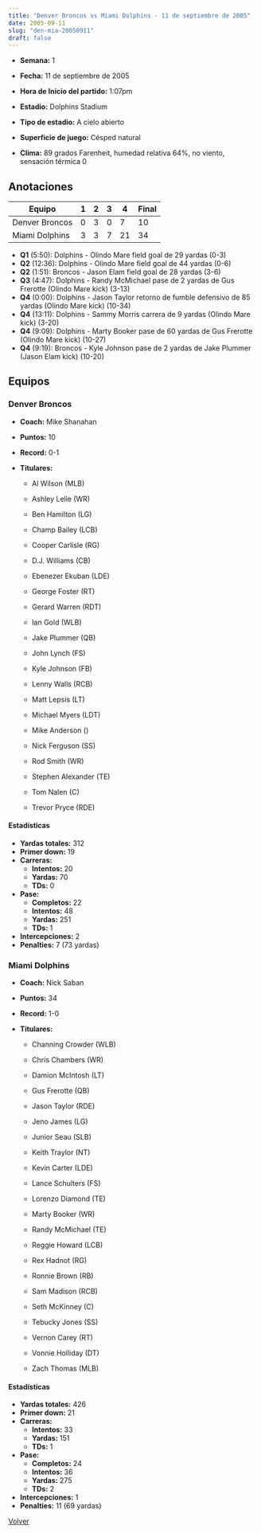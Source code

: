 ```yaml
---
title: "Denver Broncos vs Miami Dolphins - 11 de septiembre de 2005"
date: 2005-09-11
slug: "den-mia-20050911"
draft: false
---
```


* **Semana:** 1
* **Fecha:** 11 de septiembre de 2005

* **Hora de Inicio del partido:** 1:07pm
* **Estadio:** Dolphins Stadium
* **Tipo de estadio:** A cielo abierto
* **Superficie de juego:** Césped natural
* **Clima:** 89 grados Farenheit, humedad relativa 64%, no viento, sensación térmica 0





## Anotaciones
| Equipo | 1 | 2 | 3 | 4 | Final |
|--------|---|---|---|---|-------|
| Denver Broncos  | 0 | 3 | 0 | 7  | 10 |
| Miami Dolphins  | 3 | 3 | 7 | 21  | 34 |
* **Q1** (5:50): Dolphins - Olindo Mare field goal de 29 yardas (0-3)
* **Q2** (12:36): Dolphins - Olindo Mare field goal de 44 yardas (0-6)
* **Q2** (1:51): Broncos - Jason Elam field goal de 28 yardas (3-6)
* **Q3** (4:47): Dolphins - Randy McMichael pase de 2 yardas de Gus Frerotte (Olindo Mare kick) (3-13)
* **Q4** (0:00): Dolphins - Jason Taylor retorno de fumble defensivo de 85 yardas (Olindo Mare kick) (10-34)
* **Q4** (13:11): Dolphins - Sammy Morris carrera de 9 yardas (Olindo Mare kick) (3-20)
* **Q4** (9:09): Dolphins - Marty Booker pase de 60 yardas de Gus Frerotte (Olindo Mare kick) (10-27)
* **Q4** (9:19): Broncos - Kyle Johnson pase de 2 yardas de Jake Plummer (Jason Elam kick) (10-20)


## Equipos


### Denver Broncos
* **Coach:** Mike Shanahan
* **Puntos:** 10
* **Record:** 0-1
* **Titulares:** 

  * Al Wilson (MLB) 

  * Ashley Lelie (WR) 

  * Ben Hamilton (LG) 

  * Champ Bailey (LCB) 

  * Cooper Carlisle (RG) 

  * D.J. Williams (CB) 

  * Ebenezer Ekuban (LDE) 

  * George Foster (RT) 

  * Gerard Warren (RDT) 

  * Ian Gold (WLB) 

  * Jake Plummer (QB) 

  * John Lynch (FS) 

  * Kyle Johnson (FB) 

  * Lenny Walls (RCB) 

  * Matt Lepsis (LT) 

  * Michael Myers (LDT) 

  * Mike Anderson () 

  * Nick Ferguson (SS) 

  * Rod Smith (WR) 

  * Stephen Alexander (TE) 

  * Tom Nalen (C) 

  * Trevor Pryce (RDE) 

#### Estadísticas
* **Yardas totales:** 312
* **Primer down:** 19
* **Carreras:**
  * **Intentos:** 20
  * **Yardas:** 70
  * **TDs:** 0
* **Pase:**
  * **Completos:** 22
  * **Intentos:** 48
  * **Yardas:** 251
  * **TDs:** 1
* **Intercepciones:** 2
* **Penalties:** 7 (73 yardas)

### Miami Dolphins
* **Coach:** Nick Saban
* **Puntos:** 34
* **Record:** 1-0
* **Titulares:** 

  * Channing Crowder (WLB) 

  * Chris Chambers (WR) 

  * Damion McIntosh (LT) 

  * Gus Frerotte (QB) 

  * Jason Taylor (RDE) 

  * Jeno James (LG) 

  * Junior Seau (SLB) 

  * Keith Traylor (NT) 

  * Kevin Carter (LDE) 

  * Lance Schulters (FS) 

  * Lorenzo Diamond (TE) 

  * Marty Booker (WR) 

  * Randy McMichael (TE) 

  * Reggie Howard (LCB) 

  * Rex Hadnot (RG) 

  * Ronnie Brown (RB) 

  * Sam Madison (RCB) 

  * Seth McKinney (C) 

  * Tebucky Jones (SS) 

  * Vernon Carey (RT) 

  * Vonnie Holliday (DT) 

  * Zach Thomas (MLB) 

#### Estadísticas
* **Yardas totales:** 426
* **Primer down:** 21
* **Carreras:**
  * **Intentos:** 33
  * **Yardas:** 151
  * **TDs:** 1
* **Pase:**
  * **Completos:** 24
  * **Intentos:** 36
  * **Yardas:** 275
  * **TDs:** 2
* **Intercepciones:** 1
* **Penalties:** 11 (69 yardas)


[Volver](/historia/2005)

